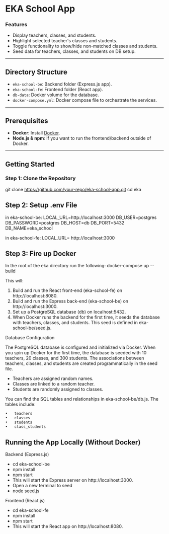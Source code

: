 # EKA School App

### Features

- Display teachers, classes, and students.
- Highlight selected teacher's classes and students.
- Toggle functionality to show/hide non-matched classes and students.
- Seed data for teachers, classes, and students on DB setup.

---

## Directory Structure

- `eka-school-be`: Backend folder (Express.js app).
- `eka-school-fe`: Frontend folder (React app).
- `db-data`: Docker volume for the database.
- `docker-compose.yml`: Docker compose file to orchestrate the services.

---

## Prerequisites

- **Docker**: Install [Docker](https://www.docker.com/get-started).
- **Node.js & npm**: If you want to run the frontend/backend outside of Docker.

---

## Getting Started

### Step 1: Clone the Repository

git clone https://github.com/your-repo/eka-school-app.git
cd eka

## Step 2: Setup .env File

in eka-school-be:
LOCAL_URL=http://localhost:3000
DB_USER=postgres
DB_PASSWORD=postgres
DB_HOST=db
DB_PORT=5432
DB_NAME=eka_school

in eka-school-fe:
LOCAL_URL= http://localhost:3000

## Step 3: Fire up Docker

In the root of the eka directory run the following:
docker-compose up --build

This will:

1. Build and run the React front-end (eka-school-fe) on http://localhost:8080.
2. Build and run the Express back-end (eka-school-be) on http://localhost:3000.
3. Set up a PostgreSQL database (db) on localhost:5432.
4. When Docker runs the backend for the first time, it seeds the database with teachers, classes, and students. This seed is defined in eka-school-be/seed.js.

Database Configuration

The PostgreSQL database is configured and initialized via Docker. When you spin up Docker for the first time, the database is seeded with 10 teachers, 20 classes, and 300 students. The associations between teachers, classes, and students are created programmatically in the seed file.

- Teachers are assigned random names.
- Classes are linked to a random teacher.
- Students are randomly assigned to classes.

You can find the SQL tables and relationships in eka-school-be/db.js. The tables include:

    •	teachers
    •	classes
    •	students
    •	class_students

## Running the App Locally (Without Docker)

Backend (Express.js)

- cd eka-school-be
- npm install
- npm start
- This will start the Express server on http://localhost:3000.
- Open a new terminal to seed
- node seed.js

Frontend (React.js)

- cd eka-school-fe
- npm install
- npm start
- This will start the React app on http://localhost:8080.
